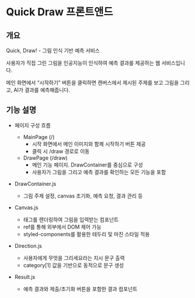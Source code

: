 # Quick Draw 프론트앤드

## 개요
Quick, Draw! - 그림 인식 기반 예측 서비스

사용자가 직접 그린 그림을 인공지능이 인식하여 예측 결과를 제공하는 웹 서비스입니다.

메인 화면에서 “시작하기” 버튼을 클릭하면 캔버스에서 제시된 주제를 보고 그림을 그리고, AI가 결과를 예측해줍니다.

## 기능 설명

- 페이지 구성 흐름
  - MainPage (/)
    - 시작 화면에서 메인 이미지와 함께 시작하기 버튼 제공
    - 클릭 시 /draw 경로로 이동   
  - DrawPage (/draw)
    - 메인 기능 페이지. DrawContainer를 중심으로 구성
    - 사용자가 그림을 그리고 예측 결과를 확인하는 모든 기능을 포함

- DrawContainer.js
  - 그림 주제 설정, canvas 초기화, 예측 요청, 결과 관리 등 

- Canvas.js
  - <canvas> 태그를 렌더링하여 그림을 입력받는 컴포넌트
  - ref를 통해 외부에서 DOM 제어 가능
  - styled-components를 활용한 테두리 및 마진 스타일 적용

- Direction.js
  -  사용자에게 무엇을 그리세요라는 지시 문구 출력
  -  category[1] 값을 기반으로 동적으로 문구 생성

- Result.js
  - 예측 결과와 제출/초기화 버튼을 포함한 결과 컴포넌트
